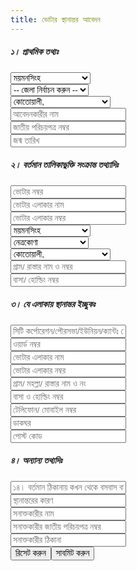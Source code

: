 ```yaml
---
title: ভোটার স্থানান্তর আবেদন
---
```

<div class="row"><div class="col-12 pt-2"><h5> ১। প্রাথমিক তথ্যঃ</h5></div><div class="col-md-4 pt-2"><div class="form-group py-1"><select name="division_id" id="division_id" class="form-control" data-width="100%"><option disabled="">-- বিভাগ নির্বাচন করুন --</option><option value="8"> ময়মনসিংহ </option><option value="7"> রংপুর </option><option value="6"> ঢাকা </option><option value="5"> সিলেট </option><option value="4"> বরিশাল </option><option value="3"> খুলনা </option><option value="2"> রাজশাহী </option><option value="1"> চট্টগ্রাম </option></select></div></div><div class="col-md-4 pt-2"><div class="form-group py-1"><select name="district_id" id="district_id" class="form-control" data-fetch-url="https://e-amarseba.com/districts" data-width="100%"><option disabled="" selected="">-- জেলা নির্বাচন করুন --</option><option value="61">শেরপুর</option><option value="62">ময়মনসিংহ</option><option value="63">জামালপুর</option><option value="64">নেত্রকোণা</option></select></div></div><div class="col-md-4 pt-2"><div class="form-group py-1"><select name="upazila_id" id="upazila_id" class="form-control" data-fetch-url="https://e-amarseba.com/upazilas" data-width="100%"><option disabled="">-- উপজেলা/থানা নির্বাচন করুন --</option><option value="575"> কোতোয়ালী, </option><option value="574"> ইন্দুরকানী </option><option value="573"> সখিপুর, </option><option value="572"> চন্দ্রগঞ্জ </option><option value="570"> জয়দেবপুর </option><option value="569"> টঙ্গী </option><option value="568"> ঈদগাঁও </option><option value="564"> রাজপাড়া </option><option value="563"> মতিহার থানা </option><option value="562"> বোয়ালিয়া </option><option value="561"> সোনাডাঙ্গা থানা </option><option value="560"> খুলনা সদর </option><option value="559"> খানজাহান আলী </option><option value="558"> বাসন </option><option value="557"> ফতুল্লা </option><option value="556"> শাহজাহানপুর </option><option value="555"> গেন্ডারিয়া </option><option value="554"> শ্যামপুর </option><option value="553"> ডেমরা </option><option value="552"> রমনা মডেল </option><option value="551"> হাজারীবাগ </option><option value="550"> খিলগাঁও </option><option value="549"> শাহবাগ </option><option value="548"> কলাবাগান </option><option value="547"> লালবাগ </option><option value="546"> কোতোয়ালি </option><option value="545"> কামরাঙ্গীরচর </option><option value="544"> কদমতলী </option><option value="543"> সবুজবাগ </option><option value="542"> রামপুরা </option><option value="541"> তেজগাঁও শিল্পাঞ্চল </option><option value="540"> শাহ আলী </option><option value="539"> পল্লবী </option><option value="538"> উত্তরা মডেল </option><option value="537"> তুরাগ </option><option value="536"> উত্তরখান </option><option value="535"> দক্ষিনখান </option><option value="534"> দারুস সালাম </option><option value="533"> শেরেবাংলা নগর </option><option value="532"> ওয়ারী </option><option value="531"> ভাটারা </option><option value="530"> ভাষানটেক </option><option value="529"> রূপনগর </option><option value="528"> মুগদা </option><option value="527"> উত্তরা পশ্চিম </option><option value="526"> গুলশান </option><option value="525"> যাত্রাবাড়ী </option><option value="524"> সূত্রাপুর </option><option value="523"> ধানমন্ডি </option><option value="522"> কাফরুল </option><option value="521"> খিলক্ষেত </option><option value="520"> &zwnj;নিউ মা&zwnj;র্কেট </option><option value="519"> ম&zwnj;তি&zwnj;ঝিল </option><option value="518"> পল্টন </option><option value="517"> তেজগাঁও </option><option value="516"> &zwnj;মিরপুর, </option><option value="515"> &zwnj;মোহাম্মদপুর </option><option value="514"> খালিশপুর </option><option value="513"> বন্দর, </option><option value="512"> চকবাজার, </option><option value="511"> ক্যান্টনমেন্ট </option><option value="510"> বিমানবন্দর </option><option value="509"> বংশাল </option><option value="508"> বনানী </option><option value="507"> বাড্ডা </option><option value="506"> আদাবর </option><option value="505"> আকবর শাহ </option><option value="504"> বাকলিয়া </option><option value="503"> বাইজিদ বোস্তামী </option><option value="502"> চান্দগাঁও </option><option value="501"> চকবাজার </option><option value="500"> কোতোয়ালী </option><option value="499"> ডবলমুরিং </option><option value="498"> ইপিজেট </option><option value="497"> হালিশহর </option><option value="496"> খুলশী </option><option value="495"> পাহাড়তলী </option><option value="494"> পাচঁলাইশ </option><option value="493"> পতেঙ্গা </option><option value="492"> সদরঘাট </option><option value="491"> নেত্রকোণা সদর </option><option value="490"> পূর্বধলা </option><option value="489"> মোহনগঞ্জ </option><option value="488"> কলমাকান্দা </option><option value="487"> খালিয়াজুরী </option><option value="486"> মদন </option><option value="485"> আটপাড়া </option><option value="484"> কেন্দুয়া </option><option value="483"> দুর্গাপুর </option><option value="482"> বারহাট্টা </option><option value="481"> বকশীগঞ্জ </option><option value="480"> মাদারগঞ্জ </option><option value="479"> সরিষাবাড়ী </option><option value="478"> দেওয়ানগঞ্জ </option><option value="477"> ইসলামপুর </option><option value="476"> মেলান্দহ </option><option value="475"> জামালপুর সদর </option><option value="474"> তারাকান্দা </option><option value="473"> নান্দাইল </option><option value="472"> ঈশ্বরগঞ্জ </option><option value="471"> গফরগাঁও </option><option value="470"> গৌরীপুর </option><option value="469"> হালুয়াঘাট </option><option value="468"> ফুলপুর </option><option value="467"> ধোবাউড়া </option><option value="466"> ময়মনসিংহ সদর </option><option value="465"> মুক্তাগাছা </option><option value="464"> ভালুকা </option><option value="463"> ত্রিশাল </option><option value="462"> ফুলবাড়ীয়া </option><option value="461"> ঝিনাইগাতী </option><option value="460"> নকলা </option><option value="459"> শ্রীবরদী </option><option value="458"> নালিতাবাড়ী </option><option value="457"> শেরপুর সদর </option><option value="456"> চর রাজিবপুর </option><option value="455"> রৌমারী </option><option value="454"> চিলমারী </option><option value="453"> উলিপুর </option><option value="452"> রাজারহাট </option><option value="451"> ফুলবাড়ী </option><option value="450"> ভুরুঙ্গামারী </option><option value="449"> নাগেশ্বরী </option><option value="448"> কুড়িগ্রাম সদর </option><option value="447"> পীরগাছা </option><option value="446"> কাউনিয়া </option><option value="445"> পীরগঞ্জ </option><option value="444"> মিঠাপুকুর </option><option value="443"> বদরগঞ্জ </option><option value="442"> তারাগঞ্জ </option><option value="441"> গংগাচড়া </option><option value="440"> রংপুর সদর </option><option value="439"> বালিয়াডাঙ্গী </option><option value="438"> হরিপুর </option><option value="437"> রাণীশংকৈল </option><option value="436"> পীরগঞ্জ </option><option value="435"> ঠাকুরগাঁও সদর </option><option value="434"> ফুলছড়ি </option><option value="433"> সুন্দরগঞ্জ </option><option value="432"> গোবিন্দগঞ্জ </option><option value="431"> সাঘাটা </option><option value="430"> পলাশবাড়ী </option><option value="429"> গাইবান্ধা সদর </option><option value="428"> সাদুল্লাপুর </option><option value="427"> নীলফামারী সদর </option><option value="426"> কিশোরগঞ্জ </option><option value="425"> জলঢাকা </option><option value="424"> ডিমলা </option><option value="423"> ডোমার </option><option value="422"> সৈয়দপুর </option><option value="421"> আদিতমারী </option><option value="420"> পাটগ্রাম </option><option value="419"> হাতীবান্ধা </option><option value="418"> কালীগঞ্জ </option><option value="417"> লালমনিরহাট সদর </option><option value="416"> চিরিরবন্দর </option><option value="415"> বিরল </option><option value="414"> খানসামা </option><option value="413"> হাকিমপুর </option><option value="412"> দিনাজপুর সদর </option><option value="411"> ফুলবাড়ী </option><option value="410"> কাহারোল </option><option value="409"> বোচাগঞ্জ </option><option value="408"> পার্বতীপুর </option><option value="407"> বিরামপুর </option><option value="406"> ঘোড়াঘাট </option><option value="405"> বীরগঞ্জ </option><option value="404"> নবাবগঞ্জ </option><option value="403"> তেতুলিয়া </option><option value="402"> আটোয়ারী </option><option value="401"> বোদা </option><option value="400"> দেবীগঞ্জ </option><option value="399"> পঞ্চগড় সদর </option><option value="398"> সালথা </option><option value="397"> মধুখালী </option><option value="396"> চরভদ্রাসন </option><option value="395"> ভাঙ্গা </option><option value="394"> নগরকান্দা </option><option value="393"> সদরপুর </option><option value="392"> বোয়ালমারী </option><option value="391"> আলফাডাঙ্গা </option><option value="390"> ফরিদপুর সদর </option><option value="389"> মুকসুদপুর </option><option value="388"> কোটালীপাড়া </option><option value="387"> টুংগীপাড়া </option><option value="386"> কাশিয়ানী </option><option value="385"> গোপালগঞ্জ সদর </option><option value="384"> রাজৈর </option><option value="383"> কালকিনি </option><option value="382"> শিবচর </option><option value="381"> মাদারীপুর সদর </option><option value="380"> কালুখালী </option><option value="379"> বালিয়াকান্দি </option><option value="378"> পাংশা </option><option value="377"> গোয়ালন্দ </option><option value="376"> রাজবাড়ী সদর </option><option value="375"> টংগীবাড়ি </option><option value="374"> গজারিয়া </option><option value="373"> লৌহজং </option><option value="372"> সিরাজদিখান </option><option value="371"> শ্রীনগর </option><option value="370"> মুন্সিগঞ্জ সদর </option><option value="369"> দোহার </option><option value="368"> নবাবগঞ্জ </option><option value="367"> কেরাণীগঞ্জ </option><option value="366"> ধামরাই </option><option value="365"> সাভার </option><option value="364"> সিংগাইর </option><option value="363"> দৌলতপুর </option><option value="362"> শিবালয় </option><option value="361"> ঘিওর </option><option value="360"> মানিকগঞ্জ সদর </option><option value="359"> সাটুরিয়া </option><option value="358"> হরিরামপুর </option><option value="357"> নিকলী </option><option value="356"> মিঠামইন </option><option value="355"> অষ্টগ্রাম </option><option value="354"> বাজিতপুর </option><option value="353"> করিমগঞ্জ </option><option value="352"> কিশোরগঞ্জ সদর </option><option value="351"> কুলিয়ারচর </option><option value="350"> পাকুন্দিয়া </option><option value="349"> হোসেনপুর </option><option value="348"> তাড়াইল </option><option value="347"> ভৈরব </option><option value="346"> কটিয়াদী </option><option value="345"> ইটনা </option><option value="344"> ধনবাড়ী </option><option value="343"> কালিহাতী </option><option value="342"> টাঙ্গাইল সদর </option><option value="341"> সখিপুর </option><option value="340"> নাগরপুর </option><option value="339"> মির্জাপুর </option><option value="338"> মধুপুর </option><option value="337"> গোপালপুর </option><option value="336"> ঘাটাইল </option><option value="335"> দেলদুয়ার </option><option value="334"> ভুয়াপুর </option><option value="333"> বাসাইল </option><option value="332"> সোনারগাঁ </option><option value="331"> রূপগঞ্জ </option><option value="330"> নারায়নগঞ্জ সদর </option><option value="329"> বন্দর </option><option value="328"> আড়াইহাজার </option><option value="327"> ডামুড্যা </option><option value="326"> ভেদরগঞ্জ </option><option value="325"> গোসাইরহাট </option><option value="324"> জাজিরা </option><option value="323"> নড়িয়া </option><option value="322"> শরিয়তপুর সদর </option><option value="321"> শ্রীপুর </option><option value="320"> গাজীপুর সদর </option><option value="319"> কাপাসিয়া </option><option value="318"> কালিয়াকৈর </option><option value="317"> কালীগঞ্জ </option><option value="316"> শিবপুর </option><option value="315"> রায়পুরা </option><option value="314"> পলাশ </option><option value="313"> নরসিংদী সদর </option><option value="312"> মনোহরদী </option><option value="311"> বেলাবো </option><option value="310"> দিরাই </option><option value="309"> শাল্লা </option><option value="308"> জামালগঞ্জ </option><option value="307"> ধর্মপাশা </option><option value="306"> তাহিরপুর </option><option value="305"> দোয়ারাবাজার </option><option value="304"> জগন্নাথপুর </option><option value="303"> ছাতক </option><option value="302"> বিশ্বম্ভরপুর </option><option value="301"> দক্ষিণ সুনামগঞ্জ </option><option value="300"> সুনামগঞ্জ সদর </option><option value="299"> মাধবপুর </option><option value="298"> হবিগঞ্জ সদর </option><option value="297"> চুনারুঘাট </option><option value="296"> লাখাই </option><option value="295"> বানিয়াচং </option><option value="294"> আজমিরীগঞ্জ </option><option value="293"> বাহুবল </option><option value="292"> নবীগঞ্জ </option><option value="291"> জুড়ী </option><option value="290"> শ্রীমঙ্গল </option><option value="289"> রাজনগর </option><option value="288"> মৌলভীবাজার সদর </option><option value="287"> কুলাউড়া </option><option value="286"> কমলগঞ্জ </option><option value="285"> বড়লেখা </option><option value="284"> ওসমানী নগর </option><option value="283"> দক্ষিণ সুরমা </option><option value="282"> জকিগঞ্জ </option><option value="281"> সিলেট সদর </option><option value="280"> কানাইঘাট </option><option value="279"> জৈন্তাপুর </option><option value="278"> গোয়াইনঘাট </option><option value="277"> গোলাপগঞ্জ </option><option value="276"> ফেঞ্চুগঞ্জ </option><option value="275"> কোম্পানীগঞ্জ </option><option value="274"> বিশ্বনাথ </option><option value="273"> বিয়ানীবাজার </option><option value="272"> বালাগঞ্জ </option><option value="271"> তালতলি </option><option value="270"> পাথরঘাটা </option><option value="269"> বামনা </option><option value="268"> বেতাগী </option><option value="267"> বরগুনা সদর </option><option value="266"> আমতলী </option><option value="265"> লালমোহন </option><option value="264"> তজুমদ্দিন </option><option value="263"> মনপুরা </option><option value="262"> দৌলতখান </option><option value="261"> চরফ্যাশন </option><option value="260"> বোরহান উদ্দিন </option><option value="259"> ভোলা সদর </option><option value="258"> হিজলা </option><option value="257"> মুলাদী </option><option value="256"> মেহেন্দিগঞ্জ </option><option value="255"> আগৈলঝাড়া </option><option value="254"> গৌরনদী </option><option value="253"> বানারীপাড়া </option><option value="252"> উজিরপুর </option><option value="251"> বাবুগঞ্জ </option><option value="250"> বাকেরগঞ্জ </option><option value="249"> বরিশাল সদর </option><option value="248"> নেছারাবাদ </option><option value="247"> মঠবাড়ীয়া </option><option value="246"> ভান্ডারিয়া </option><option value="245"> জিয়ানগর </option><option value="244"> কাউখালী </option><option value="243"> নাজিরপুর </option><option value="242"> পিরোজপুর সদর </option><option value="241"> রাঙ্গাবালী </option><option value="240"> গলাচিপা </option><option value="239"> মির্জাগঞ্জ </option><option value="238"> কলাপাড়া </option><option value="237"> দশমিনা </option><option value="236"> দুমকি </option><option value="235"> পটুয়াখালী সদর </option><option value="234"> বাউফল </option><option value="233"> রাজাপুর </option><option value="232"> নলছিটি </option><option value="231"> কাঠালিয়া </option><option value="230"> ঝালকাঠি সদর </option><option value="229"> মহেশপুর </option><option value="228"> কোটচাঁদপুর </option><option value="227"> কালীগঞ্জ </option><option value="226"> হরিণাকুন্ডু </option><option value="225"> শৈলকুপা </option><option value="224"> ঝিনাইদহ সদর </option><option value="223"> চিতলমারী </option><option value="222"> মোংলা </option><option value="221"> কচুয়া </option><option value="220"> মোড়েলগঞ্জ </option><option value="219"> রামপাল </option><option value="218"> শরণখোলা </option><option value="217"> মোল্লাহাট </option><option value="216"> বাগেরহাট সদর </option><option value="215"> ফকিরহাট </option><option value="214"> কয়রা </option><option value="213"> দাকোপ </option><option value="212"> বটিয়াঘাটা </option><option value="211"> ডুমুরিয়া </option><option value="210"> তেরখাদা </option><option value="209"> রূপসা </option><option value="208"> দিঘলিয়া </option><option value="207"> ফুলতলা </option><option value="206"> পাইকগাছা </option><option value="205"> মহম্মদপুর </option><option value="204"> মাগুরা সদর </option><option value="203"> শ্রীপুর </option><option value="202"> শালিখা </option><option value="201"> ভেড়ামারা </option><option value="200"> দৌলতপুর </option><option value="199"> মিরপুর </option><option value="198"> খোকসা </option><option value="197"> কুমারখালী </option><option value="196"> কুষ্টিয়া সদর </option><option value="195"> জীবননগর </option><option value="194"> দামুড়হুদা </option><option value="193"> আলমডাঙ্গা </option><option value="192"> চুয়াডাঙ্গা সদর </option><option value="191"> কালিয়া </option><option value="190"> লোহাগড়া </option><option value="189"> নড়াইল সদর </option><option value="188"> গাংনী </option><option value="187"> মেহেরপুর সদর </option><option value="186"> মুজিবনগর </option><option value="185"> কালিগঞ্জ </option><option value="184"> তালা </option><option value="183"> শ্যামনগর </option><option value="182"> সাতক্ষীরা সদর </option><option value="181"> কলারোয়া </option><option value="180"> দেবহাটা </option><option value="179"> আশাশুনি </option><option value="178"> শার্শা </option><option value="177"> যশোর সদর </option><option value="176"> কেশবপুর </option><option value="175"> ঝিকরগাছা </option><option value="174"> চৌগাছা </option><option value="173"> বাঘারপাড়া </option><option value="172"> অভয়নগর </option><option value="171"> মণিরামপুর </option><option value="170"> সাপাহার </option><option value="169"> পোরশা </option><option value="168"> নওগাঁ সদর </option><option value="167"> রাণীনগর </option><option value="166"> আত্রাই </option><option value="165"> মান্দা </option><option value="164"> নিয়ামতপুর </option><option value="163"> ধামইরহাট </option><option value="162"> পত্নিতলা </option><option value="161"> বদলগাছী </option><option value="160"> মহাদেবপুর </option><option value="159"> শিবগঞ্জ </option><option value="158"> ভোলাহাট </option><option value="157"> নাচোল </option><option value="156"> গোমস্তাপুর </option><option value="155"> চাঁপাইনবাবগঞ্জ সদর </option><option value="154"> জয়পুরহাট সদর </option><option value="153"> পাঁচবিবি </option><option value="152"> ক্ষেতলাল </option><option value="151"> কালাই </option><option value="150"> আক্কেলপুর </option><option value="149"> নলডাঙ্গা </option><option value="148"> গুরুদাসপুর </option><option value="147"> লালপুর </option><option value="146"> বাগাতিপাড়া </option><option value="145"> বড়াইগ্রাম </option><option value="144"> সিংড়া </option><option value="143"> নাটোর সদর </option><option value="142"> বাগমারা </option><option value="141"> তানোর </option><option value="140"> গোদাগাড়ী </option><option value="139"> বাঘা </option><option value="138"> পুঠিয়া </option><option value="137"> চারঘাট </option><option value="136"> মোহনপুর </option><option value="135"> দুর্গাপুর </option><option value="134"> পবা </option><option value="133"> শিবগঞ্জ </option><option value="132"> শেরপুর </option><option value="131"> গাবতলী </option><option value="130"> ধুনট </option><option value="129"> সোনাতলা </option><option value="128"> নন্দিগ্রাম </option><option value="127"> আদমদিঘি </option><option value="126"> দুপচাচিঁয়া </option><option value="125"> শাজাহানপুর </option><option value="124"> সারিয়াকান্দি </option><option value="123"> বগুড়া সদর </option><option value="122"> কাহালু </option><option value="121"> ফরিদপুর </option><option value="120"> সাঁথিয়া </option><option value="119"> চাটমোহর </option><option value="118"> আটঘরিয়া </option><option value="117"> বেড়া </option><option value="116"> পাবনা সদর </option><option value="115"> ভাঙ্গুড়া </option><option value="114"> ঈশ্বরদী </option><option value="113"> সুজানগর </option><option value="112"> উল্লাপাড়া </option><option value="111"> তাড়াশ </option><option value="110"> সিরাজগঞ্জ সদর </option><option value="109"> শাহজাদপুর </option><option value="108"> রায়গঞ্জ </option><option value="107"> কাজীপুর </option><option value="106"> কামারখন্দ </option><option value="105"> চৌহালি </option><option value="104"> বেলকুচি </option><option value="103"> থানচি </option><option value="102"> রুমা </option><option value="101"> লামা </option><option value="100"> রোয়াংছড়ি </option><option value="99"> নাইক্ষ্যংছড়ি </option><option value="98"> আলীকদম </option><option value="97"> বান্দরবান সদর </option><option value="96"> গুইমারা </option><option value="95"> মাটিরাঙ্গা </option><option value="94"> রামগড় </option><option value="93"> মানিকছড়ি </option><option value="92"> মহালছড়ি </option><option value="91"> লক্ষীছড়ি </option><option value="90"> পানছড়ি </option><option value="89"> দিঘীনালা </option><option value="88"> খাগড়াছড়ি সদর </option><option value="87"> টেকনাফ </option><option value="86"> রামু </option><option value="85"> পেকুয়া </option><option value="84"> মহেশখালী </option><option value="83"> উখিয়া </option><option value="82"> কুতুবদিয়া </option><option value="81"> চকরিয়া </option><option value="80"> কক্সবাজার সদর </option><option value="79"> কর্ণফুলী </option><option value="78"> রাউজান </option><option value="77"> ফটিকছড়ি </option><option value="76"> হাটহাজারী </option><option value="75"> লোহাগাড়া </option><option value="74"> সাতকানিয়া </option><option value="73"> চন্দনাইশ </option><option value="72"> আনোয়ারা </option><option value="71"> বোয়ালখালী </option><option value="70"> বাঁশখালী </option><option value="69"> সন্দ্বীপ </option><option value="68"> পটিয়া </option><option value="67"> মীরসরাই </option><option value="66"> সীতাকুন্ড </option><option value="65"> রাঙ্গুনিয়া </option><option value="64"> রামগঞ্জ </option><option value="63"> রামগতি </option><option value="62"> রায়পুর </option><option value="61"> কমলনগর </option><option value="60"> লক্ষ্মীপুর সদর </option><option value="59"> ফরিদগঞ্জ </option><option value="58"> মতলব উত্তর </option><option value="57"> হাজীগঞ্জ </option><option value="56"> মতলব দক্ষিণ </option><option value="55"> চাঁদপুর সদর </option><option value="54"> শাহরাস্তি </option><option value="53"> কচুয়া </option><option value="52"> হাইমচর </option><option value="51"> সোনাইমুড়ী </option><option value="50"> চাটখিল </option><option value="49"> সেনবাগ </option><option value="48"> কবিরহাট </option><option value="47"> সুবর্ণচর </option><option value="46"> হাতিয়া </option><option value="45"> বেগমগঞ্জ </option><option value="44"> কোম্পানীগঞ্জ </option><option value="43"> নোয়াখালী সদর </option><option value="42"> নানিয়ারচর </option><option value="41"> জুরাছড়ি </option><option value="40"> বিলাইছড়ি </option><option value="39"> রাজস্থলী </option><option value="38"> লংগদু </option><option value="37"> বরকল </option><option value="36"> বাঘাইছড়ি </option><option value="35"> কাউখালী </option><option value="34"> কাপ্তাই </option><option value="33"> রাঙ্গামাটি সদর </option><option value="32"> বিজয়নগর </option><option value="31"> বাঞ্ছারামপুর </option><option value="30"> নবীনগর </option><option value="29"> আখাউড়া </option><option value="28"> আশুগঞ্জ </option><option value="27"> সরাইল </option><option value="26"> নাসিরনগর </option><option value="25"> কসবা </option><option value="24"> ব্রাহ্মণবাড়িয়া সদর </option><option value="23"> দাগনভূঞা </option><option value="22"> পরশুরাম </option><option value="21"> ফুলগাজী </option><option value="20"> সোনাগাজী </option><option value="19"> ফেনী সদর </option><option value="18"> ছাগলনাইয়া </option><option value="17"> লালমাই </option><option value="16"> বুড়িচং </option><option value="15"> তিতাস </option><option value="14"> সদর দক্ষিণ </option><option value="13"> মনোহরগঞ্জ </option><option value="12"> মেঘনা </option><option value="11"> কুমিল্লা সদর </option><option value="10"> নাঙ্গলকোট </option><option value="9"> মুরাদনগর </option><option value="8"> লাকসাম </option><option value="7"> হোমনা </option><option value="6"> দাউদকান্দি </option><option value="5"> চৌদ্দগ্রাম </option><option value="4"> চান্দিনা </option><option value="3"> ব্রাহ্মণপাড়া </option><option value="2"> বরুড়া </option><option value="1"> দেবিদ্বার </option></select></div></div><div class="col-md-4 pt-2"><input type="text" name="applicant_name" class="form-control" placeholder="আবেদনকারীর নাম"></div><div class="col-md-4 pt-2"><input type="text" name="applicant_nid_no" class="form-control" placeholder="জাতীয় পরিচয়পত্র নম্বর"></div><div class="col-md-4 pt-2"><input name="applicant_birth" class="form-control" data-inputmask="'alias': 'datetime'" data-inputmask-inputformat="dd-mm-yyyy" placeholder="জন্ম তারিখ" inputmode="numeric"></div><div class="col-12 pt-2"><h5> ২। বর্তমান তালিকাভুক্তি সংক্রান্ত তথ্যাদিঃ</h5></div><div class="col-md-4 pt-2"><input type="text" name="present_voter_no" class="form-control" placeholder="ভোটার নম্বর"></div><div class="col-md-4 pt-2"><input type="text" name="present_voter_area_name" class="form-control" placeholder="ভোটার এলাকার নাম"></div><div class="col-md-4 pt-2"><input type="text" name="present_voter_area_no" class="form-control" placeholder="ভোটার এলাকার নম্বর"></div><div class="col-md-4 pt-2"><div class="form-group py-1"><select name="present_division_id" id="present_division_id" class="form-control" data-width="100%"><option disabled="">-- বিভাগ নির্বাচন করুন --</option><option value="8"> ময়মনসিংহ </option><option value="7"> রংপুর </option><option value="6"> ঢাকা </option><option value="5"> সিলেট </option><option value="4"> বরিশাল </option><option value="3"> খুলনা </option><option value="2"> রাজশাহী </option><option value="1"> চট্টগ্রাম </option></select></div></div><div class="col-md-4 pt-2"><div class="form-group py-1"><select name="present_district_id" id="present_district_id" data-fetch-url="https://e-amarseba.com/districts" class="form-control" data-width="100%"><option disabled="">-- জেলা নির্বাচন করুন --</option><option value="64"> নেত্রকোণা </option><option value="63"> জামালপুর </option><option value="62"> ময়মনসিংহ </option><option value="61"> শেরপুর </option><option value="60"> কুড়িগ্রাম </option><option value="59"> রংপুর </option><option value="58"> ঠাকুরগাঁও </option><option value="57"> গাইবান্ধা </option><option value="56"> নীলফামারী </option><option value="55"> লালমনিরহাট </option><option value="54"> দিনাজপুর </option><option value="53"> পঞ্চগড় </option><option value="52"> ফরিদপুর </option><option value="51"> গোপালগঞ্জ </option><option value="50"> মাদারীপুর </option><option value="49"> রাজবাড়ী </option><option value="48"> মুন্সিগঞ্জ </option><option value="47"> ঢাকা </option><option value="46"> মানিকগঞ্জ </option><option value="45"> কিশোরগঞ্জ </option><option value="44"> টাঙ্গাইল </option><option value="43"> নারায়ণগঞ্জ </option><option value="42"> শরীয়তপুর </option><option value="41"> গাজীপুর </option><option value="40"> নরসিংদী </option><option value="39"> সুনামগঞ্জ </option><option value="38"> হবিগঞ্জ </option><option value="37"> মৌলভীবাজার </option><option value="36"> সিলেট </option><option value="35"> বরগুনা </option><option value="34"> ভোলা </option><option value="33"> বরিশাল </option><option value="32"> পিরোজপুর </option><option value="31"> পটুয়াখালী </option><option value="30"> ঝালকাঠি </option><option value="29"> ঝিনাইদহ </option><option value="28"> বাগেরহাট </option><option value="27"> খুলনা </option><option value="26"> মাগুরা </option><option value="25"> কুষ্টিয়া </option><option value="24"> চুয়াডাঙ্গা </option><option value="23"> নড়াইল </option><option value="22"> মেহেরপুর </option><option value="21"> সাতক্ষীরা </option><option value="20"> যশোর </option><option value="19"> নওগাঁ </option><option value="18"> চাঁপাইনবাবগঞ্জ </option><option value="17"> জয়পুরহাট </option><option value="16"> নাটোর </option><option value="15"> রাজশাহী </option><option value="14"> বগুড়া </option><option value="13"> পাবনা </option><option value="12"> সিরাজগঞ্জ </option><option value="11"> বান্দরবান </option><option value="10"> খাগড়াছড়ি </option><option value="9"> কক্সবাজার </option><option value="8"> চট্টগ্রাম </option><option value="7"> লক্ষ্মীপুর </option><option value="6"> চাঁদপুর </option><option value="5"> নোয়াখালী </option><option value="4"> রাঙ্গামাটি </option><option value="3"> ব্রাহ্মণবাড়িয়া </option><option value="2"> ফেনী </option><option value="1"> কুমিল্লা </option></select></div></div><div class="col-md-4 pt-2"><div class="form-group py-1"><select name="present_upazila_id" id="present_upazila_id" data-fetch-url="https://e-amarseba.com/upazilas" class="form-control" data-width="100%"><option disabled="">-- উপজেলা/থানা নির্বাচন করুন --</option><option value="575"> কোতোয়ালী, </option><option value="574"> ইন্দুরকানী </option><option value="573"> সখিপুর, </option><option value="572"> চন্দ্রগঞ্জ </option><option value="570"> জয়দেবপুর </option><option value="569"> টঙ্গী </option><option value="568"> ঈদগাঁও </option><option value="564"> রাজপাড়া </option><option value="563"> মতিহার থানা </option><option value="562"> বোয়ালিয়া </option><option value="561"> সোনাডাঙ্গা থানা </option><option value="560"> খুলনা সদর </option><option value="559"> খানজাহান আলী </option><option value="558"> বাসন </option><option value="557"> ফতুল্লা </option><option value="556"> শাহজাহানপুর </option><option value="555"> গেন্ডারিয়া </option><option value="554"> শ্যামপুর </option><option value="553"> ডেমরা </option><option value="552"> রমনা মডেল </option><option value="551"> হাজারীবাগ </option><option value="550"> খিলগাঁও </option><option value="549"> শাহবাগ </option><option value="548"> কলাবাগান </option><option value="547"> লালবাগ </option><option value="546"> কোতোয়ালি </option><option value="545"> কামরাঙ্গীরচর </option><option value="544"> কদমতলী </option><option value="543"> সবুজবাগ </option><option value="542"> রামপুরা </option><option value="541"> তেজগাঁও শিল্পাঞ্চল </option><option value="540"> শাহ আলী </option><option value="539"> পল্লবী </option><option value="538"> উত্তরা মডেল </option><option value="537"> তুরাগ </option><option value="536"> উত্তরখান </option><option value="535"> দক্ষিনখান </option><option value="534"> দারুস সালাম </option><option value="533"> শেরেবাংলা নগর </option><option value="532"> ওয়ারী </option><option value="531"> ভাটারা </option><option value="530"> ভাষানটেক </option><option value="529"> রূপনগর </option><option value="528"> মুগদা </option><option value="527"> উত্তরা পশ্চিম </option><option value="526"> গুলশান </option><option value="525"> যাত্রাবাড়ী </option><option value="524"> সূত্রাপুর </option><option value="523"> ধানমন্ডি </option><option value="522"> কাফরুল </option><option value="521"> খিলক্ষেত </option><option value="520"> &zwnj;নিউ মা&zwnj;র্কেট </option><option value="519"> ম&zwnj;তি&zwnj;ঝিল </option><option value="518"> পল্টন </option><option value="517"> তেজগাঁও </option><option value="516"> &zwnj;মিরপুর, </option><option value="515"> &zwnj;মোহাম্মদপুর </option><option value="514"> খালিশপুর </option><option value="513"> বন্দর, </option><option value="512"> চকবাজার, </option><option value="511"> ক্যান্টনমেন্ট </option><option value="510"> বিমানবন্দর </option><option value="509"> বংশাল </option><option value="508"> বনানী </option><option value="507"> বাড্ডা </option><option value="506"> আদাবর </option><option value="505"> আকবর শাহ </option><option value="504"> বাকলিয়া </option><option value="503"> বাইজিদ বোস্তামী </option><option value="502"> চান্দগাঁও </option><option value="501"> চকবাজার </option><option value="500"> কোতোয়ালী </option><option value="499"> ডবলমুরিং </option><option value="498"> ইপিজেট </option><option value="497"> হালিশহর </option><option value="496"> খুলশী </option><option value="495"> পাহাড়তলী </option><option value="494"> পাচঁলাইশ </option><option value="493"> পতেঙ্গা </option><option value="492"> সদরঘাট </option><option value="491"> নেত্রকোণা সদর </option><option value="490"> পূর্বধলা </option><option value="489"> মোহনগঞ্জ </option><option value="488"> কলমাকান্দা </option><option value="487"> খালিয়াজুরী </option><option value="486"> মদন </option><option value="485"> আটপাড়া </option><option value="484"> কেন্দুয়া </option><option value="483"> দুর্গাপুর </option><option value="482"> বারহাট্টা </option><option value="481"> বকশীগঞ্জ </option><option value="480"> মাদারগঞ্জ </option><option value="479"> সরিষাবাড়ী </option><option value="478"> দেওয়ানগঞ্জ </option><option value="477"> ইসলামপুর </option><option value="476"> মেলান্দহ </option><option value="475"> জামালপুর সদর </option><option value="474"> তারাকান্দা </option><option value="473"> নান্দাইল </option><option value="472"> ঈশ্বরগঞ্জ </option><option value="471"> গফরগাঁও </option><option value="470"> গৌরীপুর </option><option value="469"> হালুয়াঘাট </option><option value="468"> ফুলপুর </option><option value="467"> ধোবাউড়া </option><option value="466"> ময়মনসিংহ সদর </option><option value="465"> মুক্তাগাছা </option><option value="464"> ভালুকা </option><option value="463"> ত্রিশাল </option><option value="462"> ফুলবাড়ীয়া </option><option value="461"> ঝিনাইগাতী </option><option value="460"> নকলা </option><option value="459"> শ্রীবরদী </option><option value="458"> নালিতাবাড়ী </option><option value="457"> শেরপুর সদর </option><option value="456"> চর রাজিবপুর </option><option value="455"> রৌমারী </option><option value="454"> চিলমারী </option><option value="453"> উলিপুর </option><option value="452"> রাজারহাট </option><option value="451"> ফুলবাড়ী </option><option value="450"> ভুরুঙ্গামারী </option><option value="449"> নাগেশ্বরী </option><option value="448"> কুড়িগ্রাম সদর </option><option value="447"> পীরগাছা </option><option value="446"> কাউনিয়া </option><option value="445"> পীরগঞ্জ </option><option value="444"> মিঠাপুকুর </option><option value="443"> বদরগঞ্জ </option><option value="442"> তারাগঞ্জ </option><option value="441"> গংগাচড়া </option><option value="440"> রংপুর সদর </option><option value="439"> বালিয়াডাঙ্গী </option><option value="438"> হরিপুর </option><option value="437"> রাণীশংকৈল </option><option value="436"> পীরগঞ্জ </option><option value="435"> ঠাকুরগাঁও সদর </option><option value="434"> ফুলছড়ি </option><option value="433"> সুন্দরগঞ্জ </option><option value="432"> গোবিন্দগঞ্জ </option><option value="431"> সাঘাটা </option><option value="430"> পলাশবাড়ী </option><option value="429"> গাইবান্ধা সদর </option><option value="428"> সাদুল্লাপুর </option><option value="427"> নীলফামারী সদর </option><option value="426"> কিশোরগঞ্জ </option><option value="425"> জলঢাকা </option><option value="424"> ডিমলা </option><option value="423"> ডোমার </option><option value="422"> সৈয়দপুর </option><option value="421"> আদিতমারী </option><option value="420"> পাটগ্রাম </option><option value="419"> হাতীবান্ধা </option><option value="418"> কালীগঞ্জ </option><option value="417"> লালমনিরহাট সদর </option><option value="416"> চিরিরবন্দর </option><option value="415"> বিরল </option><option value="414"> খানসামা </option><option value="413"> হাকিমপুর </option><option value="412"> দিনাজপুর সদর </option><option value="411"> ফুলবাড়ী </option><option value="410"> কাহারোল </option><option value="409"> বোচাগঞ্জ </option><option value="408"> পার্বতীপুর </option><option value="407"> বিরামপুর </option><option value="406"> ঘোড়াঘাট </option><option value="405"> বীরগঞ্জ </option><option value="404"> নবাবগঞ্জ </option><option value="403"> তেতুলিয়া </option><option value="402"> আটোয়ারী </option><option value="401"> বোদা </option><option value="400"> দেবীগঞ্জ </option><option value="399"> পঞ্চগড় সদর </option><option value="398"> সালথা </option><option value="397"> মধুখালী </option><option value="396"> চরভদ্রাসন </option><option value="395"> ভাঙ্গা </option><option value="394"> নগরকান্দা </option><option value="393"> সদরপুর </option><option value="392"> বোয়ালমারী </option><option value="391"> আলফাডাঙ্গা </option><option value="390"> ফরিদপুর সদর </option><option value="389"> মুকসুদপুর </option><option value="388"> কোটালীপাড়া </option><option value="387"> টুংগীপাড়া </option><option value="386"> কাশিয়ানী </option><option value="385"> গোপালগঞ্জ সদর </option><option value="384"> রাজৈর </option><option value="383"> কালকিনি </option><option value="382"> শিবচর </option><option value="381"> মাদারীপুর সদর </option><option value="380"> কালুখালী </option><option value="379"> বালিয়াকান্দি </option><option value="378"> পাংশা </option><option value="377"> গোয়ালন্দ </option><option value="376"> রাজবাড়ী সদর </option><option value="375"> টংগীবাড়ি </option><option value="374"> গজারিয়া </option><option value="373"> লৌহজং </option><option value="372"> সিরাজদিখান </option><option value="371"> শ্রীনগর </option><option value="370"> মুন্সিগঞ্জ সদর </option><option value="369"> দোহার </option><option value="368"> নবাবগঞ্জ </option><option value="367"> কেরাণীগঞ্জ </option><option value="366"> ধামরাই </option><option value="365"> সাভার </option><option value="364"> সিংগাইর </option><option value="363"> দৌলতপুর </option><option value="362"> শিবালয় </option><option value="361"> ঘিওর </option><option value="360"> মানিকগঞ্জ সদর </option><option value="359"> সাটুরিয়া </option><option value="358"> হরিরামপুর </option><option value="357"> নিকলী </option><option value="356"> মিঠামইন </option><option value="355"> অষ্টগ্রাম </option><option value="354"> বাজিতপুর </option><option value="353"> করিমগঞ্জ </option><option value="352"> কিশোরগঞ্জ সদর </option><option value="351"> কুলিয়ারচর </option><option value="350"> পাকুন্দিয়া </option><option value="349"> হোসেনপুর </option><option value="348"> তাড়াইল </option><option value="347"> ভৈরব </option><option value="346"> কটিয়াদী </option><option value="345"> ইটনা </option><option value="344"> ধনবাড়ী </option><option value="343"> কালিহাতী </option><option value="342"> টাঙ্গাইল সদর </option><option value="341"> সখিপুর </option><option value="340"> নাগরপুর </option><option value="339"> মির্জাপুর </option><option value="338"> মধুপুর </option><option value="337"> গোপালপুর </option><option value="336"> ঘাটাইল </option><option value="335"> দেলদুয়ার </option><option value="334"> ভুয়াপুর </option><option value="333"> বাসাইল </option><option value="332"> সোনারগাঁ </option><option value="331"> রূপগঞ্জ </option><option value="330"> নারায়নগঞ্জ সদর </option><option value="329"> বন্দর </option><option value="328"> আড়াইহাজার </option><option value="327"> ডামুড্যা </option><option value="326"> ভেদরগঞ্জ </option><option value="325"> গোসাইরহাট </option><option value="324"> জাজিরা </option><option value="323"> নড়িয়া </option><option value="322"> শরিয়তপুর সদর </option><option value="321"> শ্রীপুর </option><option value="320"> গাজীপুর সদর </option><option value="319"> কাপাসিয়া </option><option value="318"> কালিয়াকৈর </option><option value="317"> কালীগঞ্জ </option><option value="316"> শিবপুর </option><option value="315"> রায়পুরা </option><option value="314"> পলাশ </option><option value="313"> নরসিংদী সদর </option><option value="312"> মনোহরদী </option><option value="311"> বেলাবো </option><option value="310"> দিরাই </option><option value="309"> শাল্লা </option><option value="308"> জামালগঞ্জ </option><option value="307"> ধর্মপাশা </option><option value="306"> তাহিরপুর </option><option value="305"> দোয়ারাবাজার </option><option value="304"> জগন্নাথপুর </option><option value="303"> ছাতক </option><option value="302"> বিশ্বম্ভরপুর </option><option value="301"> দক্ষিণ সুনামগঞ্জ </option><option value="300"> সুনামগঞ্জ সদর </option><option value="299"> মাধবপুর </option><option value="298"> হবিগঞ্জ সদর </option><option value="297"> চুনারুঘাট </option><option value="296"> লাখাই </option><option value="295"> বানিয়াচং </option><option value="294"> আজমিরীগঞ্জ </option><option value="293"> বাহুবল </option><option value="292"> নবীগঞ্জ </option><option value="291"> জুড়ী </option><option value="290"> শ্রীমঙ্গল </option><option value="289"> রাজনগর </option><option value="288"> মৌলভীবাজার সদর </option><option value="287"> কুলাউড়া </option><option value="286"> কমলগঞ্জ </option><option value="285"> বড়লেখা </option><option value="284"> ওসমানী নগর </option><option value="283"> দক্ষিণ সুরমা </option><option value="282"> জকিগঞ্জ </option><option value="281"> সিলেট সদর </option><option value="280"> কানাইঘাট </option><option value="279"> জৈন্তাপুর </option><option value="278"> গোয়াইনঘাট </option><option value="277"> গোলাপগঞ্জ </option><option value="276"> ফেঞ্চুগঞ্জ </option><option value="275"> কোম্পানীগঞ্জ </option><option value="274"> বিশ্বনাথ </option><option value="273"> বিয়ানীবাজার </option><option value="272"> বালাগঞ্জ </option><option value="271"> তালতলি </option><option value="270"> পাথরঘাটা </option><option value="269"> বামনা </option><option value="268"> বেতাগী </option><option value="267"> বরগুনা সদর </option><option value="266"> আমতলী </option><option value="265"> লালমোহন </option><option value="264"> তজুমদ্দিন </option><option value="263"> মনপুরা </option><option value="262"> দৌলতখান </option><option value="261"> চরফ্যাশন </option><option value="260"> বোরহান উদ্দিন </option><option value="259"> ভোলা সদর </option><option value="258"> হিজলা </option><option value="257"> মুলাদী </option><option value="256"> মেহেন্দিগঞ্জ </option><option value="255"> আগৈলঝাড়া </option><option value="254"> গৌরনদী </option><option value="253"> বানারীপাড়া </option><option value="252"> উজিরপুর </option><option value="251"> বাবুগঞ্জ </option><option value="250"> বাকেরগঞ্জ </option><option value="249"> বরিশাল সদর </option><option value="248"> নেছারাবাদ </option><option value="247"> মঠবাড়ীয়া </option><option value="246"> ভান্ডারিয়া </option><option value="245"> জিয়ানগর </option><option value="244"> কাউখালী </option><option value="243"> নাজিরপুর </option><option value="242"> পিরোজপুর সদর </option><option value="241"> রাঙ্গাবালী </option><option value="240"> গলাচিপা </option><option value="239"> মির্জাগঞ্জ </option><option value="238"> কলাপাড়া </option><option value="237"> দশমিনা </option><option value="236"> দুমকি </option><option value="235"> পটুয়াখালী সদর </option><option value="234"> বাউফল </option><option value="233"> রাজাপুর </option><option value="232"> নলছিটি </option><option value="231"> কাঠালিয়া </option><option value="230"> ঝালকাঠি সদর </option><option value="229"> মহেশপুর </option><option value="228"> কোটচাঁদপুর </option><option value="227"> কালীগঞ্জ </option><option value="226"> হরিণাকুন্ডু </option><option value="225"> শৈলকুপা </option><option value="224"> ঝিনাইদহ সদর </option><option value="223"> চিতলমারী </option><option value="222"> মোংলা </option><option value="221"> কচুয়া </option><option value="220"> মোড়েলগঞ্জ </option><option value="219"> রামপাল </option><option value="218"> শরণখোলা </option><option value="217"> মোল্লাহাট </option><option value="216"> বাগেরহাট সদর </option><option value="215"> ফকিরহাট </option><option value="214"> কয়রা </option><option value="213"> দাকোপ </option><option value="212"> বটিয়াঘাটা </option><option value="211"> ডুমুরিয়া </option><option value="210"> তেরখাদা </option><option value="209"> রূপসা </option><option value="208"> দিঘলিয়া </option><option value="207"> ফুলতলা </option><option value="206"> পাইকগাছা </option><option value="205"> মহম্মদপুর </option><option value="204"> মাগুরা সদর </option><option value="203"> শ্রীপুর </option><option value="202"> শালিখা </option><option value="201"> ভেড়ামারা </option><option value="200"> দৌলতপুর </option><option value="199"> মিরপুর </option><option value="198"> খোকসা </option><option value="197"> কুমারখালী </option><option value="196"> কুষ্টিয়া সদর </option><option value="195"> জীবননগর </option><option value="194"> দামুড়হুদা </option><option value="193"> আলমডাঙ্গা </option><option value="192"> চুয়াডাঙ্গা সদর </option><option value="191"> কালিয়া </option><option value="190"> লোহাগড়া </option><option value="189"> নড়াইল সদর </option><option value="188"> গাংনী </option><option value="187"> মেহেরপুর সদর </option><option value="186"> মুজিবনগর </option><option value="185"> কালিগঞ্জ </option><option value="184"> তালা </option><option value="183"> শ্যামনগর </option><option value="182"> সাতক্ষীরা সদর </option><option value="181"> কলারোয়া </option><option value="180"> দেবহাটা </option><option value="179"> আশাশুনি </option><option value="178"> শার্শা </option><option value="177"> যশোর সদর </option><option value="176"> কেশবপুর </option><option value="175"> ঝিকরগাছা </option><option value="174"> চৌগাছা </option><option value="173"> বাঘারপাড়া </option><option value="172"> অভয়নগর </option><option value="171"> মণিরামপুর </option><option value="170"> সাপাহার </option><option value="169"> পোরশা </option><option value="168"> নওগাঁ সদর </option><option value="167"> রাণীনগর </option><option value="166"> আত্রাই </option><option value="165"> মান্দা </option><option value="164"> নিয়ামতপুর </option><option value="163"> ধামইরহাট </option><option value="162"> পত্নিতলা </option><option value="161"> বদলগাছী </option><option value="160"> মহাদেবপুর </option><option value="159"> শিবগঞ্জ </option><option value="158"> ভোলাহাট </option><option value="157"> নাচোল </option><option value="156"> গোমস্তাপুর </option><option value="155"> চাঁপাইনবাবগঞ্জ সদর </option><option value="154"> জয়পুরহাট সদর </option><option value="153"> পাঁচবিবি </option><option value="152"> ক্ষেতলাল </option><option value="151"> কালাই </option><option value="150"> আক্কেলপুর </option><option value="149"> নলডাঙ্গা </option><option value="148"> গুরুদাসপুর </option><option value="147"> লালপুর </option><option value="146"> বাগাতিপাড়া </option><option value="145"> বড়াইগ্রাম </option><option value="144"> সিংড়া </option><option value="143"> নাটোর সদর </option><option value="142"> বাগমারা </option><option value="141"> তানোর </option><option value="140"> গোদাগাড়ী </option><option value="139"> বাঘা </option><option value="138"> পুঠিয়া </option><option value="137"> চারঘাট </option><option value="136"> মোহনপুর </option><option value="135"> দুর্গাপুর </option><option value="134"> পবা </option><option value="133"> শিবগঞ্জ </option><option value="132"> শেরপুর </option><option value="131"> গাবতলী </option><option value="130"> ধুনট </option><option value="129"> সোনাতলা </option><option value="128"> নন্দিগ্রাম </option><option value="127"> আদমদিঘি </option><option value="126"> দুপচাচিঁয়া </option><option value="125"> শাজাহানপুর </option><option value="124"> সারিয়াকান্দি </option><option value="123"> বগুড়া সদর </option><option value="122"> কাহালু </option><option value="121"> ফরিদপুর </option><option value="120"> সাঁথিয়া </option><option value="119"> চাটমোহর </option><option value="118"> আটঘরিয়া </option><option value="117"> বেড়া </option><option value="116"> পাবনা সদর </option><option value="115"> ভাঙ্গুড়া </option><option value="114"> ঈশ্বরদী </option><option value="113"> সুজানগর </option><option value="112"> উল্লাপাড়া </option><option value="111"> তাড়াশ </option><option value="110"> সিরাজগঞ্জ সদর </option><option value="109"> শাহজাদপুর </option><option value="108"> রায়গঞ্জ </option><option value="107"> কাজীপুর </option><option value="106"> কামারখন্দ </option><option value="105"> চৌহালি </option><option value="104"> বেলকুচি </option><option value="103"> থানচি </option><option value="102"> রুমা </option><option value="101"> লামা </option><option value="100"> রোয়াংছড়ি </option><option value="99"> নাইক্ষ্যংছড়ি </option><option value="98"> আলীকদম </option><option value="97"> বান্দরবান সদর </option><option value="96"> গুইমারা </option><option value="95"> মাটিরাঙ্গা </option><option value="94"> রামগড় </option><option value="93"> মানিকছড়ি </option><option value="92"> মহালছড়ি </option><option value="91"> লক্ষীছড়ি </option><option value="90"> পানছড়ি </option><option value="89"> দিঘীনালা </option><option value="88"> খাগড়াছড়ি সদর </option><option value="87"> টেকনাফ </option><option value="86"> রামু </option><option value="85"> পেকুয়া </option><option value="84"> মহেশখালী </option><option value="83"> উখিয়া </option><option value="82"> কুতুবদিয়া </option><option value="81"> চকরিয়া </option><option value="80"> কক্সবাজার সদর </option><option value="79"> কর্ণফুলী </option><option value="78"> রাউজান </option><option value="77"> ফটিকছড়ি </option><option value="76"> হাটহাজারী </option><option value="75"> লোহাগাড়া </option><option value="74"> সাতকানিয়া </option><option value="73"> চন্দনাইশ </option><option value="72"> আনোয়ারা </option><option value="71"> বোয়ালখালী </option><option value="70"> বাঁশখালী </option><option value="69"> সন্দ্বীপ </option><option value="68"> পটিয়া </option><option value="67"> মীরসরাই </option><option value="66"> সীতাকুন্ড </option><option value="65"> রাঙ্গুনিয়া </option><option value="64"> রামগঞ্জ </option><option value="63"> রামগতি </option><option value="62"> রায়পুর </option><option value="61"> কমলনগর </option><option value="60"> লক্ষ্মীপুর সদর </option><option value="59"> ফরিদগঞ্জ </option><option value="58"> মতলব উত্তর </option><option value="57"> হাজীগঞ্জ </option><option value="56"> মতলব দক্ষিণ </option><option value="55"> চাঁদপুর সদর </option><option value="54"> শাহরাস্তি </option><option value="53"> কচুয়া </option><option value="52"> হাইমচর </option><option value="51"> সোনাইমুড়ী </option><option value="50"> চাটখিল </option><option value="49"> সেনবাগ </option><option value="48"> কবিরহাট </option><option value="47"> সুবর্ণচর </option><option value="46"> হাতিয়া </option><option value="45"> বেগমগঞ্জ </option><option value="44"> কোম্পানীগঞ্জ </option><option value="43"> নোয়াখালী সদর </option><option value="42"> নানিয়ারচর </option><option value="41"> জুরাছড়ি </option><option value="40"> বিলাইছড়ি </option><option value="39"> রাজস্থলী </option><option value="38"> লংগদু </option><option value="37"> বরকল </option><option value="36"> বাঘাইছড়ি </option><option value="35"> কাউখালী </option><option value="34"> কাপ্তাই </option><option value="33"> রাঙ্গামাটি সদর </option><option value="32"> বিজয়নগর </option><option value="31"> বাঞ্ছারামপুর </option><option value="30"> নবীনগর </option><option value="29"> আখাউড়া </option><option value="28"> আশুগঞ্জ </option><option value="27"> সরাইল </option><option value="26"> নাসিরনগর </option><option value="25"> কসবা </option><option value="24"> ব্রাহ্মণবাড়িয়া সদর </option><option value="23"> দাগনভূঞা </option><option value="22"> পরশুরাম </option><option value="21"> ফুলগাজী </option><option value="20"> সোনাগাজী </option><option value="19"> ফেনী সদর </option><option value="18"> ছাগলনাইয়া </option><option value="17"> লালমাই </option><option value="16"> বুড়িচং </option><option value="15"> তিতাস </option><option value="14"> সদর দক্ষিণ </option><option value="13"> মনোহরগঞ্জ </option><option value="12"> মেঘনা </option><option value="11"> কুমিল্লা সদর </option><option value="10"> নাঙ্গলকোট </option><option value="9"> মুরাদনগর </option><option value="8"> লাকসাম </option><option value="7"> হোমনা </option><option value="6"> দাউদকান্দি </option><option value="5"> চৌদ্দগ্রাম </option><option value="4"> চান্দিনা </option><option value="3"> ব্রাহ্মণপাড়া </option><option value="2"> বরুড়া </option><option value="1"> দেবিদ্বার </option></select></div></div><div class="col-md-4 pt-2"><input type="text" name="present_village_road_name_no" class="form-control" placeholder="গ্রাম/ রাস্তার নাম ও নম্বর"></div><div class="col-md-4 pt-2"><input type="text" name="present_house_holding_no" class="form-control" placeholder="বাসা/ হোল্ডিং নম্বর"></div><div class="col-12 pt-2"><h5> ৩। যে এলাকায় স্থানান্তর ইচ্ছুকঃ</h5></div><div class="col-md-4 pt-2"><input type="text" name="transfer_union" class="form-control" placeholder="সিটি কর্পোরেশন/পৌরসভা/ইউনিয়ন/ক্যান্টঃ বোর্ড"></div><div class="col-md-4 pt-2"><input type="text" name="transfer_word_no" class="form-control" placeholder="ওয়ার্ড নম্বর"></div><div class="col-md-4 pt-2"><input type="text" name="transfer_voter_area_name" class="form-control" placeholder="ভোটার এলাকার নাম"></div><div class="col-md-4 col-lg-4 col-xl-4 col-6 pt-2"><input type="text" name="transfer_voter_area_no" class="form-control" placeholder="ভোটার এলাকার নম্বর"></div><div class="col-md-4 col-lg-4 col-xl-4 col-6 pt-2"><input type="text" name="transfer_village_road_name_no" class="form-control" placeholder="গ্রাম/ মহল্লা/ রাস্তার নাম ও নং"></div><div class="col-md-4 col-lg-4 col-xl-4 col-6 pt-2"><input type="text" name="transfer_house_holding_no" class="form-control" placeholder="বাসা ও হোল্ডিং নম্বর"></div><div class="col-md-4 col-lg-4 col-xl-4 col-6 pt-2"><input type="text" name="transfer_mobile_no" class="form-control" placeholder="টেলিফোন/ মোবাইল নম্বর"></div><div class="col-md-4 col-lg-4 col-xl-4 col-6 pt-2"><input type="text" name="transfer_post_office" class="form-control" placeholder="ডাকঘর"></div><div class="col-md-4 col-lg-4 col-xl-4 col-6 pt-2"><input type="text" name="transfer_post_code" class="form-control" placeholder="পোস্ট কোড"></div><div class="col-12 pt-2"><h5> ৪। অন্যান্য তথ্যদিঃ</h5></div><div class="col-md-6 pt-2"><input name="stay_time_in_current_address" type="text" class="form-control" placeholder="১৪। বর্তমান ঠিকানায় কখন থেকে বসবাস বসবাস করিতেছেন ?"></div><div class="col-md-6 pt-2"><input type="text" name="reason_for_transfer" class="form-control" placeholder="স্থানান্তরের কারণ"></div><div class="col-md-6 pt-2"><input type="text" name="identifier_name" class="form-control" placeholder="সনাক্তকারীর নাম"></div><div class="col-md-6 pt-2"><input type="text" name="identifier_nid_no" class="form-control" placeholder="সনাক্তকারীর জাতীয় পরিচয়পত্র নম্বর"></div><div class="col-12 pt-2"><input type="text" name="identifier_address" class="form-control" placeholder="সনাক্তকারীর ঠিকানা"></div><div class="col-12 pt-3"><button class="btn btn-danger reset_btn btn-lg" type="button" onclick="if (!window.__cfRLUnblockHandlers) return false; $('#my_form').trigger('reset');">রিসেট করুন</button><button class="btn btn-success submit_btn btn-lg" type="button" data-bs-toggle="modal" data-bs-target="#form_modal">সাবমিট করুন </button></div></div>
